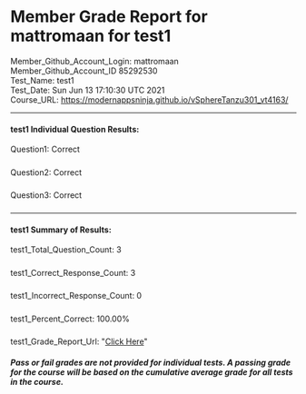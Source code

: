 # Member Grade Report for mattromaan for test1  
   
Member_Github_Account_Login: mattromaan  
Member_Github_Account_ID 85292530  
Test_Name: test1  
Test_Date: Sun Jun 13 17:10:30 UTC 2021  
Course_URL: https://modernappsninja.github.io/vSphereTanzu301_vt4163/  
   
---  
#### test1 Individual Question Results:  
Question1: Correct  
#####  
Question2: Correct  
#####  
Question3: Correct  
#####  
---  
#### test1 Summary of Results:  
test1_Total_Question_Count: 3  
#####  
test1_Correct_Response_Count: 3  
#####  
test1_Incorrect_Response_Count: 0  
#####  
test1_Percent_Correct: 100.00%  
#####  
test1_Grade_Report_Url: "[Click Here](https://github.com/modernappsninjas/mattromaan/blob/main/static/userdata/courses/vSphereTanzu301_vt4163/grade_report.pr267.test1.md)"
##### Pass or fail grades are not provided for individual tests. A passing grade for the course will be based on the cumulative average grade for all tests in the course.  
